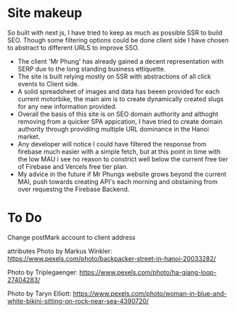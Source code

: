 # Site makeup
So built with next js, I have tried to keep as much as possible SSR to build SEO.
Though some filtering options could be done client side I have chosen to abstract to different URLS to improve SSO.
- The client 'Mr Phung' has already gained a decent representation with SERP due to the long standing business ettiquette.
- The site is built relying mostly on SSR with abstractions of all click events to Client side.
- A solid spreadsheet of images and data has beeen provided for each current motorbike, the main aim is to create dynamically created slugs for any new information provided.
- Overall the basis of this site is on SEO domain authority and althoght removing from a quicker SPA appication, I have tried to create domain authority through providilng multiple URL dominance in the Hanoi market.
- Any developer will notice I could have filtered the response from firebase much easier with a simple fetch, but at this point in time with the low MAU i see no reason to constrict well below the current free tier of Firebase and Vercels free tier plan.
- My advice in the future if Mr Phungs website grows beyond the current MAI, push towards creating API's each morning and obstaining from over requestng the Firebase Backend.


# To Do
Change postMark account to client address

attributes
Photo by Markus Winkler: https://www.pexels.com/photo/backpacker-street-in-hanoi-20033282/

Photo by Triplegaenger: https://www.pexels.com/photo/ha-giang-loop-27404283/

Photo by Taryn Elliott: https://www.pexels.com/photo/woman-in-blue-and-white-bikini-sitting-on-rock-near-sea-4390720/